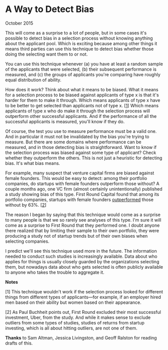 # A Way to Detect Bias

October 2015  
  
This will come as a surprise to a lot of people, but in some cases
it's possible to detect bias in a selection process without knowing
anything about the applicant pool. Which is exciting because among
other things it means third parties can use this technique to detect
bias whether those doing the selecting want them to or not.  
  
You can use this technique whenever (a) you have at least
a random sample of the applicants that were selected, (b) their
subsequent performance is measured, and (c) the groups of
applicants you're comparing have roughly equal distribution of ability.  
  
How does it work? Think about what it means to be biased. What
it means for a selection process to be biased against applicants
of type x is that it's harder for them to make it through. Which
means applicants of type x have to be better to get selected than
applicants not of type x.
[[1](#f1n)]
Which means applicants of type x
who do make it through the selection process will outperform other
successful applicants. And if the performance of all the successful
applicants is measured, you'll know if they do.  
  
Of course, the test you use to measure performance must be a valid
one. And in particular it must not be invalidated by the bias you're
trying to measure.
But there are some domains where performance can be measured, and
in those detecting bias is straightforward. Want to know if the
selection process was biased against some type of applicant? Check
whether they outperform the others. This is not just a heuristic
for detecting bias. It's what bias means.  
  
For example, many suspect that venture capital firms are biased
against female founders. This would be easy to detect: among their
portfolio companies, do startups with female founders outperform
those without? A couple months ago, one VC firm (almost certainly
unintentionally) published a study showing bias of this type. First
Round Capital found that among its portfolio companies, startups
with female founders [outperformed](http://10years.firstround.com/#one)
those without by 63%. 
[[2](#f2n)]  
  
The reason I began by saying that this technique would come as a
surprise to many people is that we so rarely see analyses of this
type. I'm sure it will come as a surprise to First Round that they
performed one. I doubt anyone there realized that by limiting their
sample to their own portfolio, they were producing a study not of
startup trends but of their own biases when selecting companies.  
  
I predict we'll see this technique used more in the future. The
information needed to conduct such studies is increasingly available.
Data about who applies for things is usually closely guarded by the
organizations selecting them, but nowadays data about who gets
selected is often publicly available to anyone who takes the trouble
to aggregate it.  
  
  
  
  
  
  
  

**Notes**  
  
[1]
This technique wouldn't work if the selection process looked
for different things from different types of applicants—for
example, if an employer hired men based on their ability but women
based on their appearance.  
  
[2]
As Paul Buchheit points out, First Round excluded their most 
successful investment, Uber, from the study. And while it 
makes sense to exclude outliers from some types of studies, 
studies of returns from startup investing, which is all about 
hitting outliers, are not one of them.  
  

**Thanks** to Sam Altman, Jessica Livingston, and Geoff Ralston for reading
drafts of this.  
  
